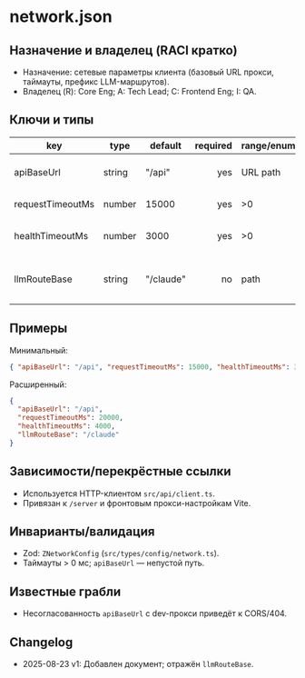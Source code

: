 # network.json

## Назначение и владелец (RACI кратко)

- Назначение: сетевые параметры клиента (базовый URL прокси, таймауты, префикс LLM-маршрутов).
- Владелец (R): Core Eng; A: Tech Lead; C: Frontend Eng; I: QA.

## Ключи и типы

| key              | type   | default   | required | range/enum | notes                           |
| ---------------- | ------ | --------- | -------: | ---------- | ------------------------------- |
| apiBaseUrl       | string | "/api"    |      yes | URL path   | База для проксируемых маршрутов |
| requestTimeoutMs | number | 15000     |      yes | >0         | Таймаут запросов (мс)           |
| healthTimeoutMs  | number | 3000      |      yes | >0         | Таймаут health-пинга (мс)       |
| llmRouteBase     | string | "/claude" |       no | path       | Префикс LLM-маршрутов на прокси |

## Примеры

Минимальный:

```json
{ "apiBaseUrl": "/api", "requestTimeoutMs": 15000, "healthTimeoutMs": 3000 }
```

Расширенный:

```json
{
  "apiBaseUrl": "/api",
  "requestTimeoutMs": 20000,
  "healthTimeoutMs": 4000,
  "llmRouteBase": "/claude"
}
```

## Зависимости/перекрёстные ссылки

- Используется HTTP-клиентом `src/api/client.ts`.
- Привязан к `/server` и фронтовым прокси-настройкам Vite.

## Инварианты/валидация

- Zod: `ZNetworkConfig` (`src/types/config/network.ts`).
- Таймауты > 0 мс; `apiBaseUrl` — непустой путь.

## Известные грабли

- Несогласованность `apiBaseUrl` с dev-прокси приведёт к CORS/404.

## Changelog

- 2025-08-23 v1: Добавлен документ; отражён `llmRouteBase`.
